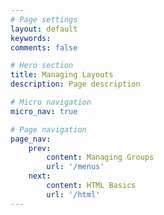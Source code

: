 ```yaml
---
# Page settings
layout: default
keywords:
comments: false

# Hero section
title: Managing Layouts
description: Page description

# Micro navigation
micro_nav: true

# Page navigation
page_nav:
    prev:
        content: Managing Groups
        url: '/menus'
    next:
        content: HTML Basics
        url: '/html'
---
```






